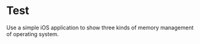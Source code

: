 Test
====
Use a simple iOS application to show three kinds of memory management of operating system.
